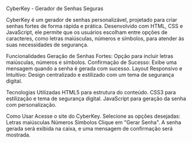 CyberKey - Gerador de Senhas Seguras

CyberKey é um gerador de senhas personalizável, projetado para criar senhas fortes de forma rápida e prática. 
Desenvolvido com HTML, CSS e JavaScript, ele permite que os usuários escolham entre opções de caracteres, como letras maiúsculas, números e símbolos, para atender às suas necessidades de segurança.

Funcionalidades
Geração de Senhas Fortes: Opção para incluir letras maiúsculas, números e símbolos.
Confirmação de Sucesso: Exibe uma mensagem quando a senha é gerada com sucesso.
Layout Responsivo e Intuitivo: Design centralizado e estilizado com um tema de segurança digital.

Tecnologias Utilizadas
HTML5 para estrutura do conteúdo.
CSS3 para estilização e tema de segurança digital.
JavaScript para geração da senha com personalização.

Como Usar
Acesse o site do CyberKey.
Selecione as opções desejadas:
Letras maiúsculas
Números
Símbolos
Clique em "Gerar Senha".
A senha gerada será exibida na caixa, e uma mensagem de confirmação será mostrada.
